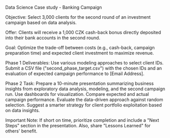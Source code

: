 Data Science Case study - Banking Campaign

Objective: Select 3,000 clients for the second round of an investment campaign based on data analysis.

Offer: Clients will receive a 1,000 CZK cash-back bonus directly deposited into their bank accounts in the second round.

Goal: Optimize the trade-off between costs (e.g., cash-back, campaign preparation time) and expected client investment to maximize revenue.

Phase 1 Deliverables: Use various modeling approaches to select client IDs. Submit a CSV file ("second_phase_target.csv") with the chosen IDs and an evaluation of expected campaign performance to [Email Address].

Phase 2 Task: Prepare a 10-minute presentation summarizing business insights from exploratory data analysis, modeling, and the second campaign run. Use dashboards for visualization. Compare expected and actual campaign performance. Evaluate the data-driven approach against random selection. Suggest a smarter strategy for client portfolio exploitation based on data insights.

Important Note: If short on time, prioritize completion and include a "Next Steps" section in the presentation. Also, share "Lessons Learned" for others' benefit.
